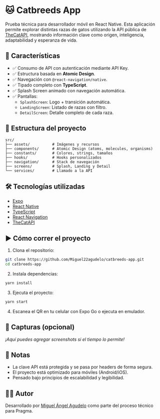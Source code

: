 # 🐱 Catbreeds App

Prueba técnica para desarrollador móvil en React Native. Esta aplicación permite explorar distintas razas de gatos utilizando la API pública de [TheCatAPI](https://thecatapi.com/), mostrando información clave como origen, inteligencia, adaptabilidad y esperanza de vida.

## 🚀 Características

- ✅ Consumo de API con autenticación mediante API Key.
- ✅ Estructura basada en **Atomic Design**.
- ✅ Navegación con `@react-navigation/native`.
- ✅ Tipado completo con **TypeScript**.
- ✅ Splash Screen animado con navegación automática.
- ✅ Pantallas:
  - `SplashScreen`: Logo + transición automática.
  - `LandingScreen`: Listado de razas con filtro.
  - `DetailScreen`: Detalle completo de cada raza.

## 📂 Estructura del proyecto

```
src/
├── assets/          # Imágenes y recursos
├── components/      # Atomic Design (atoms, molecules, organisms)
├── constants/       # Colores, strings, tamaños
├── hooks/           # Hooks personalizados
├── navigation/      # Stack de navegación
├── screens/         # Splash, Landing y Detail
└── services/        # Llamado a la API
```

## 🛠️ Tecnologías utilizadas

- [Expo](https://expo.dev/)
- [React Native](https://reactnative.dev/)
- [TypeScript](https://www.typescriptlang.org/)
- [React Navigation](https://reactnavigation.org/)
- [TheCatAPI](https://thecatapi.com/)

## ▶️ Cómo correr el proyecto

1. Clona el repositorio:

```bash
git clone https://github.com/Miguel22agudelo/catbreeds-app.git
cd catbreeds-app
```

2. Instala dependencias:

```bash
yarn install
```

3. Ejecuta el proyecto:

```bash
yarn start
```

4. Escanea el QR en tu celular con Expo Go o ejecuta en emulador.

## 📸 Capturas (opcional)

_¡Aquí puedes agregar screenshots si el tiempo lo permite!_

## 📝 Notas

- La clave API está protegida y se pasa por headers de forma segura.
- El proyecto está optimizado para móviles (Android/iOS).
- Pensado bajo principios de escalabilidad y legibilidad.

## 🧑‍💻 Autor

Desarrollado por [Miguel Ángel Agudelo](https://github.com/Miguel22agudelo) como parte del proceso técnico para Pragma.
